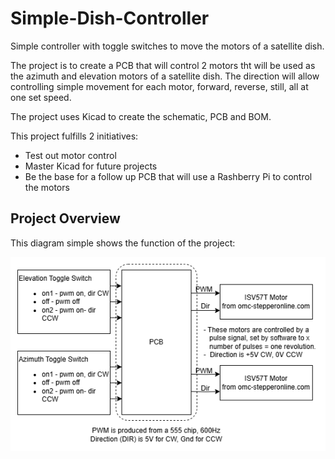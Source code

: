 # Simple-Dish-Controller
Simple controller with toggle switches to move the motors of a satellite dish.

The project is to create a PCB that will control 2 motors tht will be used as the azimuth and elevation motors of a satellite dish. The direction will allow controlling simple movement for each motor, forward, reverse, still, all at one set speed.

The project uses Kicad to create the schematic, PCB and BOM.

This project fulfills 2 initiatives:
- Test out motor control
- Master Kicad for future projects
- Be the base for a follow up PCB that will use a Rashberry Pi to control the motors

## Project Overview

This diagram simple shows the function of the project:

<img src="images/simple-dish-controller-overview.png" width="800" />
